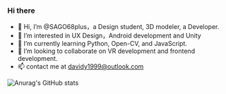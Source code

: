 
### Hi there 

- 👋 Hi, I’m @SAGO68plus，a Design student, 3D modeler, a Developer.
- 👀 I’m interested in UX Design，Android development and Unity
- 🌱 I’m currently learning Python, Open-CV, and JavaScript.
- 💞️ I’m looking to collaborate on VR development and frontend development.
- 📫 contact me at davidy1999@outlook.com

![Anurag's GitHub stats](https://github-readme-stats.vercel.app/api?username=SAGO68plus&show_icons=true&count_private=true)
